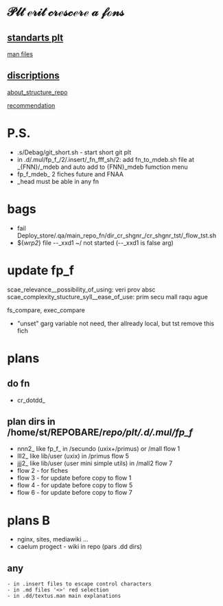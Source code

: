 # $\mathscr{Plt\ erit\ crescere\ a\ fons}$

## [standarts plt](.d/.man/standarts)

[man files](.d/.man/standarts/fn_man_files/tml.man)

## [discriptions](.d/.lego)
    
[about_structure_repo](.d/.lego/about_structure_this_repo.man)

[recommendation](.d/.lego/recommendation.man)

# P.S.

- .s/Debag/git_short.sh - start short git plt
- in .d/.mul/fp_f_/2/.insert/_fn_fff_sh/2: add fn_to_mdeb.sh file at _{FNN}/_mdeb and auto add to {FNN}_mdeb fumction menu
- fp_f_mdeb_ 2 fiches future and FNAA      
- _head must be able in any fn

# bags 

- fail Deploy_store/.qa/main_repo_fn/dir_cr_shgnr_/cr_shgnr_tst/_flow_tst.sh
- ${_wrp2_} file --_xxd1 ~/ not started (--_xxd1 is false arg)

# update fp_f

scae_relevance__possibility_of_using: veri prov absc
scae_complexity_stucture_syll__ease_of_use: prim secu mall raqu ague

 fs_compare, exec_compare
 
- "unset" garg variable not need, ther allready local, but tst remove this fich

# plans

## do fn

- cr_dotdd_

## plan dirs in /home/st/REPOBARE/_repo/plt/.d/.mul/fp_f_
- nnn2_ like fp_f_ in /secundo (uxix+/primus) or /mall flow 1
- lll2_ like lib/user (uxix) in /primus flow 5
- jjj2_ like lib/user (user mini simple utils) in /mall2 flow 7
- flow 2 - for fiches
- flow 3 - for update before copy to flow 1
- flow 4 - for update before copy to flow 5
- flow 6 - for update before copy to flow 7

# plans B

- nginx, sites, mediawiki ...
- caelum progect - wiki in repo (pars .dd dirs)

## any

    - in .insert files to escape control characters
    - in .md files '<>' red selection
    - in .dd/textus.man main explanations
